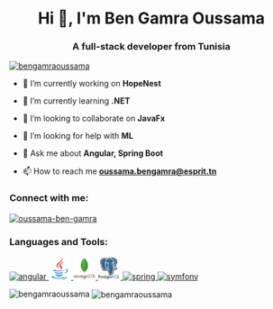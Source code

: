 <h1 align="center">Hi 👋, I'm Ben Gamra Oussama</h1>
<h3 align="center">A full-stack developer from Tunisia</h3>

<p align="left"> <a href="https://github.com/ryo-ma/github-profile-trophy"><img src="https://github-profile-trophy.vercel.app/?username=bengamraoussama" alt="bengamraoussama" /></a> </p>

- 🔭 I’m currently working on **HopeNest**

- 🌱 I’m currently learning **.NET**

- 👯 I’m looking to collaborate on **JavaFx**

- 🤝 I’m looking for help with **ML**

- 💬 Ask me about **Angular, Spring Boot**

- 📫 How to reach me **oussama.bengamra@esprit.tn**

<h3 align="left">Connect with me:</h3>
<p align="left">
<a href="https://linkedin.com/in/oussama-ben-gamra" target="blank"><img align="center" src="https://raw.githubusercontent.com/rahuldkjain/github-profile-readme-generator/master/src/images/icons/Social/linked-in-alt.svg" alt="oussama-ben-gamra" height="30" width="40" /></a>
</p>

<h3 align="left">Languages and Tools:</h3>
<p align="left"> <a href="https://angular.io" target="_blank" rel="noreferrer"> <img src="https://angular.io/assets/images/logos/angular/angular.svg" alt="angular" width="40" height="40"/> </a> <a href="https://www.java.com" target="_blank" rel="noreferrer"> <img src="https://raw.githubusercontent.com/devicons/devicon/master/icons/java/java-original.svg" alt="java" width="40" height="40"/> </a> <a href="https://www.mongodb.com/" target="_blank" rel="noreferrer"> <img src="https://raw.githubusercontent.com/devicons/devicon/master/icons/mongodb/mongodb-original-wordmark.svg" alt="mongodb" width="40" height="40"/> </a> <a href="https://www.postgresql.org" target="_blank" rel="noreferrer"> <img src="https://raw.githubusercontent.com/devicons/devicon/master/icons/postgresql/postgresql-original-wordmark.svg" alt="postgresql" width="40" height="40"/> </a> <a href="https://spring.io/" target="_blank" rel="noreferrer"> <img src="https://www.vectorlogo.zone/logos/springio/springio-icon.svg" alt="spring" width="40" height="40"/> </a> <a href="https://symfony.com" target="_blank" rel="noreferrer"> <img src="https://symfony.com/logos/symfony_black_03.svg" alt="symfony" width="40" height="40"/> </a> </p>

<p><img align="left" src="https://github-readme-stats.vercel.app/api/top-langs?username=bengamraoussama&show_icons=true&locale=en&layout=compact" alt="bengamraoussama" /></p>

<p>&nbsp;<img align="center" src="https://github-readme-stats.vercel.app/api?username=bengamraoussama&show_icons=true&locale=en" alt="bengamraoussama" /></p>

